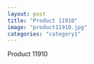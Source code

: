 ```yaml
---
layout: post
title: "Product 11910"
image: "product11910.jpg"
categories: "category1"
---
```

Product 11910
